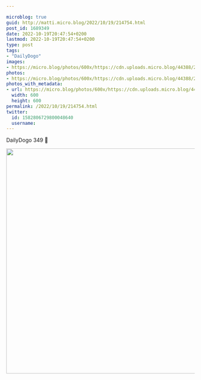 ```yaml
---

microblog: true
guid: http://matti.micro.blog/2022/10/19/214754.html
post_id: 1689349
date: 2022-10-19T20:47:54+0200
lastmod: 2022-10-19T20:47:54+0200
type: post
tags:
- "DailyDogo"
images:
- https://micro.blog/photos/600x/https://cdn.uploads.micro.blog/44388/2022/f7d7259929.jpg
photos:
- https://micro.blog/photos/600x/https://cdn.uploads.micro.blog/44388/2022/f7d7259929.jpg
photos_with_metadata:
- url: https://micro.blog/photos/600x/https://cdn.uploads.micro.blog/44388/2022/f7d7259929.jpg
  width: 600
  height: 600
permalink: /2022/10/19/214754.html
twitter:
  id: 1582806729800048640
  username:
---
```

DailyDogo 349 🐶

<img src="/media/uploads/2022/f7d7259929.jpg" width="600" height="600" alt="" />

